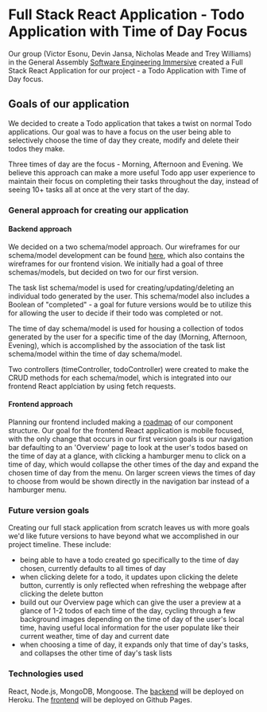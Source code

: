 # Full Stack React Application - Todo Application with Time of Day Focus

Our group (Victor Esonu, Devin Jansa, Nicholas Meade and Trey Williams) in the General Assembly [Software Engineering Immersive](https://generalassemb.ly/education/software-engineering-immersive-remote) created a Full Stack React Application for our project - a Todo Application with Time of Day focus.

## Goals of our application

We decided to create a Todo application that takes a twist on normal Todo applications. Our goal was to have a focus on the user being able to selectively choose the time of day they create, modify and delete their todos they make.

Three times of day are the focus - Morning, Afternoon and Evening. We believe this approach can make a more useful Todo app user experience to maintain their focus on completing their tasks throughout the day, instead of seeing 10+ tasks all at once at the very start of the day.

### General approach for creating our application

#### Backend approach

We decided on a two schema/model approach. Our wireframes for our schema/model development can be found [here](https://wireframe.cc/ukyPzy), which also contains the wireframes for our frontend vision. We initially had a goal of three schemas/models, but decided on two for our first version.

The task list schema/model is used for creating/updating/deleting an individual todo generated by the user. This schema/model also includes a Boolean of "completed" - a goal for future versions would be to utilize this for allowing the user to decide if their todo was completed or not.

The time of day schema/model is used for housing a collection of todos generated by the user for a specific time of the day (Morning, Afternoon, Evening), which is accomplished by the association of the task list schema/model within the time of day schema/model.

Two controllers (timeController, todoController) were created to make the CRUD methods for each schema/model, which is integrated into our frontend React applciation by using fetch requests.

#### Frontend approach

Planning our frontend included making a [roadmap](https://wireframe.cc/lbP3m1) of our component structure. Our goal for the frontend React application is mobile focused, with the only change that occurs in our first version goals is our navigation bar defaulting to an 'Overview' page to look at the user's todos based on the time of day at a glance, with clicking a hamburger menu to click on a time of day, which would collapse the other times of the day and expand the chosen time of day from the menu. On larger screen views the times of day to choose from would be shown directly in the navigation bar instead of a hamburger menu.

### Future version goals

Creating our full stack application from scratch leaves us with more goals we'd like future versions to have beyond what we accomplished in our project timeline. These include:

- being able to have a todo created go specifically to the time of day chosen, currently defaults to all times of day
- when clicking delete for a todo, it updates upon clicking the delete button, currently is only reflected when refreshing the webpage after clicking the delete button
- build out our Overview page which can give the user a preview at a glance of 1-2 todos of each time of the day, cycling through a few background images depending on the time of day of the user's local time, having useful local information for the user populate like their current weather, time of day and current date
- when choosing a time of day, it expands only that time of day's tasks, and collapses the other time of day's task lists

### Technologies used

React, Node.js, MongoDB, Mongoose. The [backend](https://github.com/Team-French-Fries/todo-fries-api) will be deployed on Heroku. The [frontend](https://github.com/Team-French-Fries/todo-fries-client) will be deployed on Github Pages.
